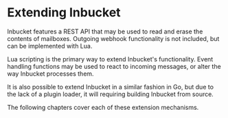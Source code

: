 # Extending Inbucket

Inbucket features a REST API that may be used to read and erase the contents of
mailboxes.  Outgoing webhook functionality is not included, but can be
implemented with Lua.

Lua scripting is the primary way to extend Inbucket's functionality.  Event
handling functions may be used to react to incoming messages, or alter the way
Inbucket processes them.

It is also possible to extend Inbucket in a similar fashion in Go, but due to
the lack of a plugin loader, it will requiring building Inbucket from source.

The following chapters cover each of these extension mechanisms.
